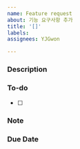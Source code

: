 ```yaml
---
name: Feature request
about: 기능 요구사항 추가
title: '[]'
labels:
assignees: YJGwon

---
```


### Description

<!--기능에 대한 간략한 설명과 요구사항-->

### To-do

<!--요구사항 충족을 위해 진행할 작업 목록-->

- [ ]

### Note

<!--추가로 덧붙일 내용-->

### Due Date

<!--마감 기한(yyyy-mm-dd)-->
